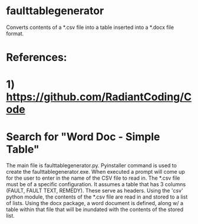# faulttablegenerator
Converts contents of a *.csv file into a table inserted into a *.docx file format.
# References:
# 1) https://github.com/RadiantCoding/Code
#    Search for "Word Doc - Simple Table"

The main file is faulttablegenerator.py.  Pyinstaller command is used to create the faulttablegenerator.exe.  When executed a prompt will come up for the user to enter in the name of the CSV file to read in.  The *.csv file must be of a specific configuration.  It assumes a table that has 3 columns (FAULT, FAULT TEXT, REMEDY).  These serve as headers.  Using the 'csv' python module, the contents of the *.csv file are read in and stored to a list of lists.  Using the docx package, a word document is defined, along w/ a table within that file that will be inundated with the contents of the stored list.  
